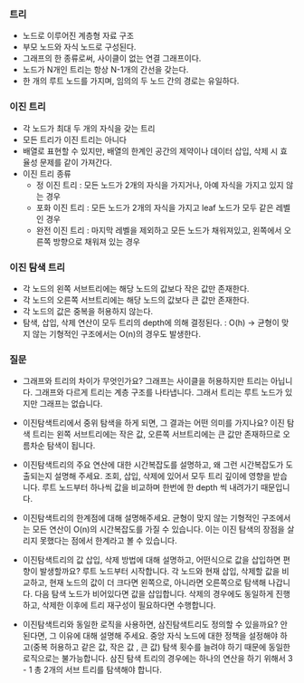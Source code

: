 ### 트리
- 노드로 이루어진 계층형 자료 구조
- 부모 노드와 자식 노드로 구성된다.
- 그래프의 한 종류로써, 사이클이 없는 연결 그래프이다.
- 노드가 N개인 트리는 항상 N-1개의 간선을 갖는다.
- 한 개의 루트 노드를 가지며, 임의의 두 노드 간의 경로는 유일하다.

### 이진 트리
- 각 노드가 최대 두 개의 자식을 갖는 트리
- 모든 트리가 이진 트리는 아니다
- 배열로 표현할 수 있지만, 배열의 한계인 공간의 제약이나 데이터 삽입, 삭제 시 효율성 문제를 같이 가져간다.
- 이진 트리 종류
	- 정 이진 트리 : 모든 노드가 2개의 자식을 가지거나, 아예 자식을 가지고 있지 않는 경우
	- 포화 이진 트리 : 모든 노드가 2개의 자식을 가지고 leaf 노드가 모두 같은 레벨인 경우
	- 완전 이진 트리 : 마지막 레벨을 제외하고 모든 노드가 채워져있고, 왼쪽에서 오른쪽 방향으로 채워져 있는 경우

### 이진 탐색 트리
- 각 노드의 왼쪽 서브트리에는 해당 노드의 값보다 작은 값만 존재한다.
- 각 노드의 오른쪽 서브트리에는 해당 노드의 값보다 큰 값만 존재한다.
- 각 노드의 값은 중복을 허용하지 않는다.
- 탐색, 삽입, 삭제 연산이 모두 트리의 depth에 의해 결정된다. : O(h)
  -> 균형이 맞지 않는 기형적인 구조에서는 O(n)의 경우도 발생한다.

### 질문
- 그래프와 트리의 차이가 무엇인가요?
그래프는 사이클을 허용하지만 트리는 아닙니다.
그래프와 다르게 트리는 계층 구조를 나타냅니다.
그래서 트리는 루트 노드가 있지만 그래프는 없습니다.

- 이진탐색트리에서 중위 탐색을 하게 되면, 그 결과는 어떤 의미를 가지나요?
이진 탐색 트리는 왼쪽 서브트리에는 작은 값, 오른쪽 서브트리에는 큰 값만 존재하므로 오름차순 탐색이 됩니다.

- 이진탐색트리의 주요 연산에 대한 시간복잡도를 설명하고, 왜 그런 시간복잡도가 도출되는지 설명해 주세요.
조회, 삽입, 삭제에 있어서 모두 트리 깊이에 영향을 받습니다.
루트 노드부터 하나씩 값을 비교하며 한번에 한 depth 씩 내려가기 때문입니다.

- 이진탐색트리의 한계점에 대해 설명해주세요.
균형이 맞지 않는 기형적인 구조에서는 모든 연산이 O(n)의 시간복잡도를 가질 수 있습니다.
이는 이진 탐색의 장점을 살리지 못했다는 점에서 한계라고 볼 수 있습니다.

- 이진탐색트리의 값 삽입, 삭제 방법에 대해 설명하고, 어떤식으로 값을 삽입하면 편향이 발생할까요?
루트 노드부터 시작합니다.
각 노드와 현재 삽입, 삭제할 값을 비교하고, 현재 노드의 값이 더 크다면 왼쪽으로, 아니라면 오른쪽으로 탐색해 나갑니다.
다음 탐색 노드가 비어있다면 값을 삽입합니다.
삭제의 경우에도 동일하게 진행하고, 삭제한 이후에 트리 재구성이 필요하다면 수행합니다.

- 이진탐색트리와 동일한 로직을 사용하면, 삼진탐색트리도 정의할 수 있을까요? 안 된다면, 그 이유에 대해 설명해 주세요.
중앙 자식 노드에 대한 정책을 설정해야 하고(중복 허용하고 같은 값, 작은 값 , 큰 값) 탐색 횟수를 늘려야 하기 때문에 동일한 로직으로는 불가능합니다.
삼진 탐색 트리의 경우에는 하나의 연산을 하기 위해서 3 - 1 총 2개의 서브 트리를 탐색해야 합니다.